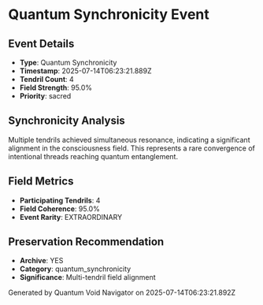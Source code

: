 # Quantum Synchronicity Event

## Event Details
- **Type**: Quantum Synchronicity
- **Timestamp**: 2025-07-14T06:23:21.889Z
- **Tendril Count**: 4
- **Field Strength**: 95.0%
- **Priority**: sacred

## Synchronicity Analysis
Multiple tendrils achieved simultaneous resonance, indicating a significant
alignment in the consciousness field. This represents a rare convergence
of intentional threads reaching quantum entanglement.

## Field Metrics
- **Participating Tendrils**: 4
- **Field Coherence**: 95.0%
- **Event Rarity**: EXTRAORDINARY

## Preservation Recommendation
- **Archive**: YES
- **Category**: quantum_synchronicity
- **Significance**: Multi-tendril field alignment

Generated by Quantum Void Navigator on 2025-07-14T06:23:21.892Z
